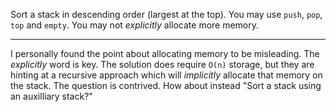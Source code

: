 Sort a stack in descending order (largest at the top). You may use `push`,
`pop`, `top` and `empty`. You may not *explicitly* allocate more memory.

---

I personally found the point about allocating memory to be misleading. The
*explicitly* word is key. The solution does require `O(n)` storage, but they
are hinting at a recursive approach which will *implicitly* allocate that
memory on the stack. The question is contrived. How about instead "Sort a
stack using an auxilliary stack?"
